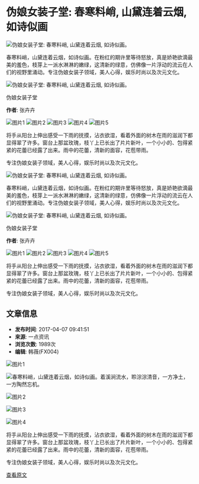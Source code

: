 # 伪娘女装子堂: 春寒料峭, 山黛连着云烟, 如诗似画

![伪娘女装子堂: 春寒料峭, 山黛连着云烟, 如诗似画。](https://p0.ssl.cdn.btime.com/t0179b0416a90c0a117.jpg?size=700x700)

春寒料峭，山黛连着云烟，如诗似画。在粉红的期许里等待怒放，真是娇艳欲滴最美的羞色，枝芽上一派水淋淋的嫩绿，这清新的绿意，仿佛像一片浮动的流云在人们的视野里涌动。专注伪娘女装子领域，美人心得，娱乐时尚以及次元文化。

![伪娘女装子堂: 春寒料峭, 山黛连着云烟, 如诗似画。](https://p0.ssl.cdn.btime.com/t0179b0416a90c0a117.jpg?size=700x700)

伪娘女装子堂

**作者**: 张卉卉

![图片1](https://p4.ssl.cdn.btime.com/t0179b0416a90c0a117.jpg?size=700x700) 
![图片2](https://p4.ssl.cdn.btime.com/t01f19c357fb5c9b3d4.jpg?size=640x960) 
![图片3](https://p2.ssl.cdn.btime.com/t017ca7e25a8dd7f3a4.jpg?size=700x700) 
![图片4](https://p4.ssl.cdn.btime.com/t0114b97012281f0903.jpg?size=700x933) 
![图片5](https://p1.ssl.cdn.btime.com/t0100dea5581bbc81b4.jpg?size=638x960)

将手从阳台上伸出感受一下雨的抚摸，沾衣欲湿，看着外面的树木在雨的滋润下都显得翠了许多。窗台上那盆玫瑰，枝丫上已长出了片片新叶，一个小小的、包得紧紧的花蕾已经露了出来。雨中的花蕾，清新的面容，花苞带雨。

专注伪娘女装子领域，美人心得，娱乐时尚以及次元文化。

![伪娘女装子堂: 春寒料峭, 山黛连着云烟, 如诗似画。](https://p0.ssl.cdn.btime.com/t0179b0416a90c0a117.jpg?size=700x700)

春寒料峭，山黛连着云烟，如诗似画。在粉红的期许里等待怒放，真是娇艳欲滴最美的羞色，枝芽上一派水淋淋的嫩绿，这清新的绿意，仿佛像一片浮动的流云在人们的视野里涌动。专注伪娘女装子领域，美人心得，娱乐时尚以及次元文化。

![伪娘女装子堂: 春寒料峭, 山黛连着云烟, 如诗似画。](https://p0.ssl.cdn.btime.com/t0179b0416a90c0a117.jpg?size=700x700)

伪娘女装子堂

**作者**: 张卉卉

![图片1](https://p4.ssl.cdn.btime.com/t0179b0416a90c0a117.jpg?size=700x700) 
![图片2](https://p4.ssl.cdn.btime.com/t01f19c357fb5c9b3d4.jpg?size=640x960) 
![图片3](https://p2.ssl.cdn.btime.com/t017ca7e25a8dd7f3a4.jpg?size=700x700) 
![图片4](https://p4.ssl.cdn.btime.com/t0114b97012281f0903.jpg?size=700x933) 
![图片5](https://p1.ssl.cdn.btime.com/t0100dea5581bbc81b4.jpg?size=638x960)

将手从阳台上伸出感受一下雨的抚摸，沾衣欲湿，看着外面的树木在雨的滋润下都显得翠了许多。窗台上那盆玫瑰，枝丫上已长出了片片新叶，一个小小的、包得紧紧的花蕾已经露了出来。雨中的花蕾，清新的面容，花苞带雨。

专注伪娘女装子领域，美人心得，娱乐时尚以及次元文化。

## 文章信息

- **发布时间**: 2017-04-07 09:41:51
- **来源**: 一点资讯
- **浏览次数**: 1989次
- **编辑**: 韩薇(FX004)

![图片1](https://p4.ssl.cdn.btime.com/t0179b0416a90c0a117.jpg?size=700x700)

![春寒料峭，山黛连着云烟，如诗似画。着溪涧流水，聆淙淙清音，一方净土，一方陶然忘机。](https://p4.ssl.cdn.btime.com/t01f19c357fb5c9b3d4.jpg?size=640x960)

![图片2](https://p2.ssl.cdn.btime.com/t017ca7e25a8dd7f3a4.jpg?size=700x700)

![图片3](https://p4.ssl.cdn.btime.com/t0114b97012281f0903.jpg?size=700x933)

![图片4](https://p1.ssl.cdn.btime.com/t0100dea5581bbc81b4.jpg?size=638x960)

将手从阳台上伸出感受一下雨的抚摸，沾衣欲湿，看着外面的树木在雨的滋润下都显得翠了许多。窗台上那盆玫瑰，枝丫上已长出了片片新叶，一个小小的、包得紧紧的花蕾已经露了出来。雨中的花蕾，清新的面容，花苞带雨。

专注伪娘女装子领域，美人心得，娱乐时尚以及次元文化。

[查看原文](http://www.yidianzixun.com/home?id=0G2YboCR&page=article)